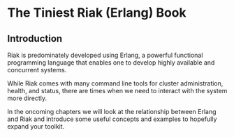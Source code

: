 # The Tiniest Riak (Erlang) Book

## Introduction

Riak is predominately developed using Erlang, a powerful functional programming language that enables one to develop highly available and concurrent systems.

While Riak comes with many command line tools for cluster administration, health, and status, there are times when we need to interact with the system more directly.

In the oncoming chapters we will look at the relationship between Erlang and Riak and introduce some useful concepts and examples to hopefully expand your toolkit.